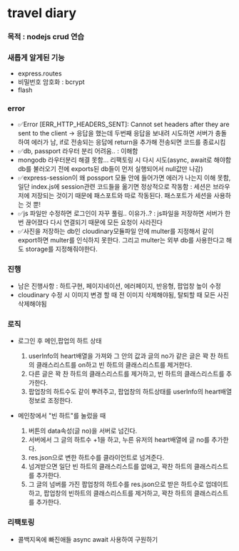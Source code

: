 # travel diary

### 목적 : nodejs crud 연습

### 새롭게 알게된 기능

- express.routes
- 비밀번호 암호화 : bcrypt
- flash

### error

- ✅Error [ERR_HTTP_HEADERS_SENT]: Cannot set headers after they are sent to the client -> 응답을 했는데 두번째 응답을 보내려 시도하면 서버가 충돌하여 에러가 남, if로 전송되는 응답에 return을 추가해 전송되면 코드를 종료시킴
- ✅db, passport 라우터 분리 어려움.. : 이해함
- mongodb 라우터분리 해결 못함... 리팩토링 시 다시 시도(async, await로 해야함 db를 불러오기 전에 exports된 db들이 먼저 실행되어서 null값만 나감)
- ✅express-session이 왜 possport 모듈 안에 들어가면 에러가 나는지 이해 못함,일단 index.js에 session관련 코드들을 옮기면 정상적으로 작동함 : 세션은 브라우저에 저장되는 것이기 때문에 패스포트와 따로 작동된다. 패스포트가 세션을 사용하는 것 뿐!
- ✅js 파일만 수정하면 로그인이 자꾸 풀림.. 이유가..? : js파일을 저장하면 서버가 한번 끊어졌다 다시 연결되기 때문에 모든 요청이 사라진다
- ✅사진을 저장하는 db인 cloudinary모듈파일 안에 multer를 지정해서 같이 export하면 multer를 인식하지 못한다. 그리고 multer는 외부 db를 사용한다고 해도 storage를 지정해줘야한다.

### 진행

- 남은 진행사항 : 하트구현, 페이지네이션, 에러페이지, 반응형, 팝업창 높이 수정
- cloudinary 수정 시 이미지 변경 할 때 전 이미지 삭제해야됨, 탈퇴할 때 모든 사진 삭제해야됨

### 로직

- 로그인 후 메인,팝업의 하트 상태

  1. userInfo의 heart배열을 가져와 그 안의 값과 글의 no가 같은 글은 꽉 찬 하트의 클래스리스트를 on하고 빈 하트의 클래스리스트를 제거한다.
  2. 다른 글은 꽉 찬 하트의 클래스리스트를 제거하고, 빈 하트의 클래스리스트를 추가한다.
  3. 팝업창의 하트수도 같이 뿌려주고, 팝업창의 하트상태를 userInfo의 heart배열 정보로 조정한다.

- 메인창에서 "빈 하트"를 눌렀을 때
  1.  버튼의 data속성(글 no)을 서버로 넘긴다.
  2.  서버에서 그 글의 하트수 +1을 하고, 누른 유저의 heart배열에 글 no를 추가한다.
  3.  res.json으로 변한 하트수를 클라이언트로 넘겨준다.
  4.  넘겨받으면 일단 빈 하트의 클래스리스트를 없애고, 꽉찬 하트의 클래스리스트를 추가한다.
  5.  그 글의 넘버를 가진 팝업창의 하트수를 res.json으로 받은 하트수로 업데이트하고, 팝업창의 빈하트의 클래스리스트를 제거하고, 꽉찬 하트의 클래스리스트를 추가한다.

### 리팩토링

- 콜백지옥에 빠진애들 async await 사용하여 구원하기
